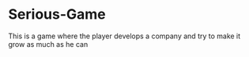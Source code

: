 # Serious-Game
This is a game where the player develops a company and try to make it grow as much as he can
